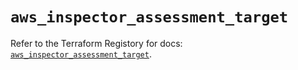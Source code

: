 # `aws_inspector_assessment_target`

Refer to the Terraform Registory for docs: [`aws_inspector_assessment_target`](https://registry.terraform.io/providers/hashicorp/aws/3.76.1/docs/resources/inspector_assessment_target).
